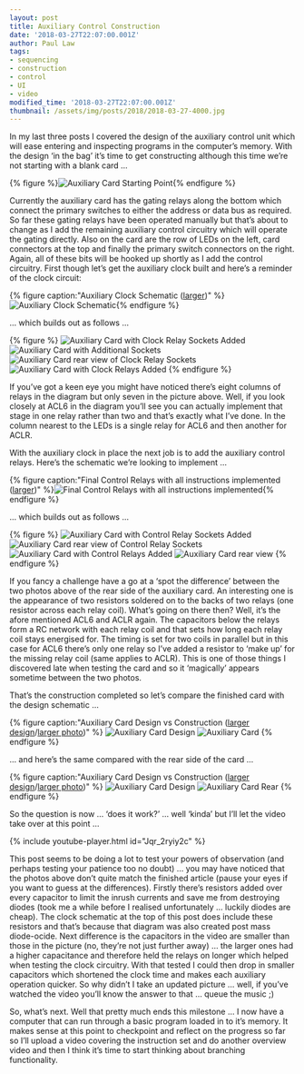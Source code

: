 ```yaml
---
layout: post
title: Auxiliary Control Construction
date: '2018-03-27T22:07:00.001Z'
author: Paul Law
tags:
- sequencing
- construction
- control
- UI
- video
modified_time: '2018-03-27T22:07:00.001Z'
thumbnail: /assets/img/posts/2018/2018-03-27-4000.jpg
---
```


In my last three posts I covered the design of the auxiliary control unit which will ease entering and inspecting programs in the computer’s memory. With the design ‘in the bag’ it’s time to get constructing although this time we’re not starting with a blank card …

{% figure %}![Auxiliary Card Starting Point](/assets/img/posts/2018/2018-03-27-0000.jpg){% endfigure %}

Currently the auxiliary card has the gating relays along the bottom which connect the primary switches to either the address or data bus as required. So far these gating relays have been operated manually but that’s about to change as I add the remaining auxiliary control circuitry which will operate the gating directly. Also on the card are the row of LEDs on the left, card connectors at the top and finally the primary switch connectors on the right. Again, all of these bits will be hooked up shortly as I add the control circuitry. First though let’s get the auxiliary clock built and here’s a reminder of the clock circuit:

{% figure caption:"Auxiliary Clock Schematic ([larger](/assets/img/posts/2018/2018-02-07-1000.png))" %}![Auxiliary Clock Schematic](/assets/img/posts/2018/2018-02-07-0000.png){% endfigure %}

… which builds out as follows …

{% figure %}
![Auxiliary Card with Clock Relay Sockets Added](/assets/img/posts/2018/2018-03-27-0001.jpg)
![Auxiliary Card with Additional Sockets](/assets/img/posts/2018/2018-03-27-0002.jpg)
![Auxiliary Card rear view of Clock Relay Sockets](/assets/img/posts/2018/2018-03-27-0003.jpg)
![Auxiliary Card with Clock Relays Added](/assets/img/posts/2018/2018-03-27-0004.jpg)
{% endfigure %}

If you’ve got a keen eye you might have noticed there’s eight columns of relays in the diagram but only seven in the picture above. Well, if you look closely at ACL6 in the diagram you’ll see you can actually implement that stage in one relay rather than two and that’s exactly what I’ve done. In the column nearest to the LEDs is a single relay for ACL6 and then another for ACLR.

With the auxiliary clock in place the next job is to add the auxiliary control relays. Here’s the schematic we’re looking to implement …

{% figure caption:"Final Control Relays with all instructions implemented ([larger](/assets/img/posts/2018/2018-02-07-1007.png))" %}![Final Control Relays with all instructions implemented](/assets/img/posts/2018/2018-02-07-0008.png){% endfigure %}

… which builds out as follows …

{% figure %}
![Auxiliary Card with Control Relay Sockets Added](/assets/img/posts/2018/2018-03-27-0005.jpg)
![Auxiliary Card rear view of Control Relay Sockets](/assets/img/posts/2018/2018-03-27-0006.jpg)
![Auxiliary Card with Control Relays Added](/assets/img/posts/2018/2018-03-27-0007.jpg)
![Auxiliary Card rear view](/assets/img/posts/2018/2018-03-27-0008.jpg)
{% endfigure %}

If you fancy a challenge have a go at a ‘spot the difference’ between the two photos above of the rear side of the auxiliary card. An interesting one is the appearance of two resistors soldered on to the backs of two relays (one resistor across each relay coil). What’s going on there then? Well, it’s the afore mentioned ACL6 and ACLR again. The capacitors below the relays form a RC network with each relay coil and that sets how long each relay coil stays energised for. The timing is set for two coils in parallel but in this case for ACL6 there’s only one relay so I’ve added a resistor to ‘make up’ for the missing relay coil (same applies to ACLR). This is one of those things I discovered late when testing the card and so it ‘magically’ appears sometime between the two photos.

That’s the construction completed so let’s compare the finished card with the design schematic …

{% figure caption:"Auxiliary Card Design vs Construction ([larger design](/assets/img/posts/2018/2018-02-07-1009.png)/[larger photo](/assets/img/posts/2018/2018-03-27-1007.jpg))" %}
![Auxiliary Card Design](/assets/img/posts/2018/2018-02-07-0010.png)
![Auxiliary Card](/assets/img/posts/2018/2018-03-27-0007.jpg)
{% endfigure %}

… and here’s the same compared with the rear side of the card …

{% figure caption:"Auxiliary Card Design vs Construction ([larger design](/assets/img/posts/2018/2018-02-07-1009.png)/[larger photo](/assets/img/posts/2018/2018-03-27-1008.jpg))" %}
![Auxiliary Card Design](/assets/img/posts/2018/2018-02-07-0010.png)
![Auxiliary Card Rear](/assets/img/posts/2018/2018-03-27-0008.jpg)
{% endfigure %}

So the question is now … ‘does it work?’ … well ‘kinda’ but I’ll let the video take over at this point …

{% include youtube-player.html id="Jqr_2ryiy2c" %}

This post seems to be doing a lot to test your powers of observation (and perhaps testing your patience too no doubt) … you may have noticed that the photos above don’t quite match the finished article (pause your eyes if you want to guess at the differences). Firstly there’s resistors added over every capacitor to limit the inrush currents and save me from destroying diodes (took me a while before I realised unfortunately … luckily diodes are cheap). The clock schematic at the top of this post does include these resistors and that’s because that diagram was also created post mass diode-ocide. Next difference is the capacitors in the video are smaller than those in the picture (no, they’re not just further away) … the larger ones had a higher capacitance and therefore held the relays on longer which helped when testing the clock circuitry. With that tested I could then drop in smaller capacitors which shortened the clock time and makes each auxiliary operation quicker. So why didn’t I take an updated picture … well, if you’ve watched the video you’ll know the answer to that … queue the music ;)

So, what’s next. Well that pretty much ends this milestone … I now have a computer that can run through a basic program loaded in to it’s memory. It makes sense at this point to checkpoint and reflect on the progress so far so I’ll upload a video covering the instruction set and do another overview video and then I think it’s time to start thinking about branching functionality.